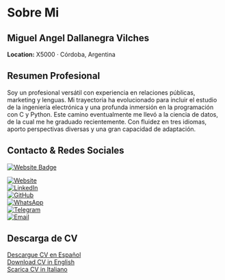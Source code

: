
<!--
**mdallanegra/mdallanegra** is a ✨ _special_ ✨ repository because its `README.md` (this file) appears on your GitHub profile.

Here are some ideas to get you started:

## Hi there 👋

- 🔭 I’m currently working on ...
- 🌱 I’m currently learning ...
- 👯 I’m looking to collaborate on ...
- 🤔 I’m looking for help with ...
- 💬 Ask me about ...
- 📫 How to reach me: ...
- 😄 Pronouns: ...
- ⚡ Fun fact: ...
-->
# Sobre Mi

## Miguel Angel Dallanegra Vilches

**Location:** X5000 · Córdoba, Argentina  

## Resumen Profesional
Soy un profesional versátil con experiencia en relaciones públicas, marketing y lenguas. Mi trayectoria ha evolucionado para incluir el estudio de la ingeniería electrónica y una profunda inmersión en la programación con C y Python. Este camino eventualmente me llevó a la ciencia de datos, de la cual me he graduado recientemente. Con fluidez en tres idiomas, aporto perspectivas diversas y una gran capacidad de adaptación.

## Contacto & Redes Sociales

<a href="https://mdallanegra.com" target="_blank" rel="noopener noreferrer">
  <img src="https://img.shields.io/badge/Website-mdallanegra.com-darkblue?style=flat&logo=internetexplorer" alt="Website Badge">

</a>
 <a class="social-icon" href="https://www.linkedin.com/in/mdallanegra" target="_blank" rel="noopener noreferrer" title="Mi Perfil de LinkedIn">
    <i class="fab fa-linkedin-in"></i></a>
<a class="social-icon" href="https://github.com/mdallanegra" target="_blank" rel="noopener noreferrer" title="Mi Perfil de GitHub">
    <i class="fab fa-github"></i></a>
<a class="social-icon" href="https://wa.me/543513583517"target="_blank" rel="noopener noreferrer" title="Escríbeme por Whatsapp">
    <i class="fa-brands fa-whatsapp"></i></a>
<a class="social-icon" href="tg://msg?to=@mdallanegra"target="_blank" rel="noopener noreferrer" title="Escríbeme por Telegram">
    <i class="fa-brands fa-telegram"></i></a>
<a class="social-icon" href="tel:+543513583517" target="_blank" rel="noopener noreferrer">
    <i class="fa-solid fa-phone"></i></a>
<a class="social-icon" href="mailto:mdallanegra@icloud.com"target="_blank" rel="noopener noreferrer" title="Escríbeme un Correo">
    <i class="fa-solid fa-envelope"></i></a>
    
[![Website](https://img.shields.io/badge/Website-mdallanegra.com-darkblue?style=flat&logo=internetexplorer)](https://mdallanegra.com)  
[![LinkedIn](https://img.shields.io/badge/LinkedIn-Profile-blue?style=flat&logo=linkedin)](https://www.linkedin.com/in/mdallanegra)  
[![GitHub](https://img.shields.io/badge/GitHub-Profile-black?style=flat&logo=github)](https://github.com/mdallanegra)  
[![WhatsApp](https://img.shields.io/badge/WhatsApp-Chat-green?style=flat&logo=whatsapp)](https://wa.me/543513583517)  
[![Telegram](https://img.shields.io/badge/Telegram-Message-blue?style=flat&logo=telegram)](tg://msg?to=@mdallanegra)  
[![Email](https://img.shields.io/badge/Email-Contact-red?style=flat&logo=gmail)](mailto:mdallanegra@icloud.com)  

## Descarga de CV

[Descargue CV en Español](static/files/Curriculum%20Vitae%20-%20Miguel%20Angel%20Dallanegra%20Vilches.es.pdf)  
[Download CV in English](static/files/Curriculum%20Vitae%20-%20Miguel%20Angel%20Dallanegra%20Vilches.en.pdf)  
[Scarica CV in Italiano](static/files/Curriculum%20Vitae%20-%20Miguel%20Angel%20Dallanegra%20Vilches.it.pdf)  

